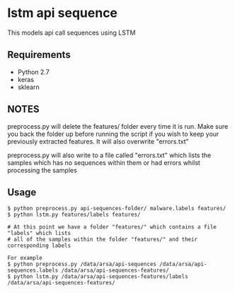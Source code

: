 # lstm api sequence

This models api call sequences using LSTM

## Requirements
  * Python 2.7
  * keras
  * sklearn

## NOTES
preprocess.py will delete the features/ folder every time it is
run. Make sure you back the folder up before running the script
if you wish to keep your previously extracted features. It will also
overwrite "errors.txt"

preprocess.py will also write to a file called "errors.txt" which lists the samples
which has no sequences within them or had errors whilst processing the samples

## Usage
```
$ python preprocess.py api-sequences-folder/ malware.labels features/
$ python lstm.py features/labels features/

# At this point we have a folder "features/" which contains a file "labels" which lists
# all of the samples within the folder "features/" and their corresponding labels

For example
$ python preprocess.py /data/arsa/api-sequences /data/arsa/api-sequences.labels /data/arsa/api-sequences-features/
$ python lstm.py /data/arsa/api-sequences-features/labels /data/arsa/api-sequences-features/
```
